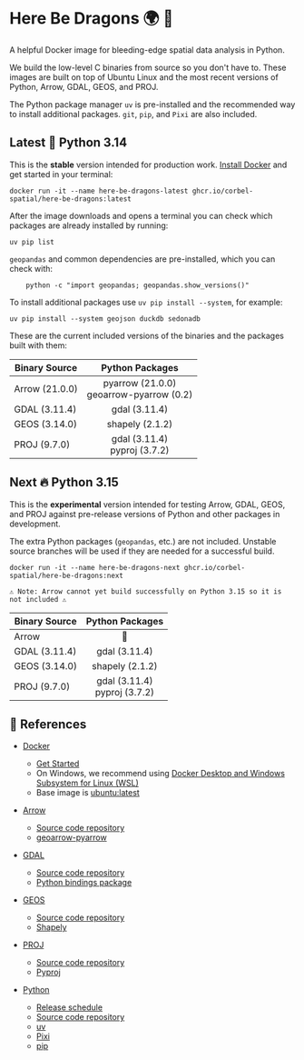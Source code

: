 # Here Be Dragons 🌍 🐲

A helpful Docker image for bleeding-edge spatial data analysis in Python.

We build the low-level C binaries from source so you don't have to. 
These images are built on top of Ubuntu Linux and the most recent versions of 
Python, Arrow, GDAL, GEOS, and PROJ.

The Python package manager `uv` is pre-installed and the recommended way to 
install additional packages. `git`, `pip`, and `Pixi` are also included.

## Latest 🐍 Python 3.14 

This is the **stable** version intended for production work. [Install Docker](https://www.docker.com/get-started/)
and get started in your terminal:

```shell
docker run -it --name here-be-dragons-latest ghcr.io/corbel-spatial/here-be-dragons:latest
```

After the image downloads and opens a terminal you can check which packages are already installed by running:

```shell
uv pip list
```

`geopandas` and common dependencies are pre-installed, which you can check with:

```shell
    python -c "import geopandas; geopandas.show_versions()"
```

To install additional packages use `uv pip install --system`, for example:
```shell
uv pip install --system geojson duckdb sedonadb
```

These are the current included versions of the binaries and the packages built with them:

| Binary Source  |               Python Packages               |
|----------------|:-------------------------------------------:|
| Arrow (21.0.0) | pyarrow (21.0.0)<br/>geoarrow-pyarrow (0.2) |
| GDAL (3.11.4)  |                gdal (3.11.4)                |
| GEOS (3.14.0)  |               shapely (2.1.2)               |
| PROJ (9.7.0)   |      gdal (3.11.4)<br/>pyproj (3.7.2)       |

## Next 🔥 Python 3.15 

This is the **experimental** version intended for testing Arrow, GDAL, GEOS, and PROJ
against pre-release versions of Python and other packages in development.

The extra Python packages (`geopandas`, etc.) are not included.
Unstable source branches will be used if they are needed for a successful build.

```shell
docker run -it --name here-be-dragons-next ghcr.io/corbel-spatial/here-be-dragons:next
```

    ⚠ Note: Arrow cannot yet build successfully on Python 3.15 so it is not included ⚠

| Binary Source |         Python Packages          |
|---------------|:--------------------------------:|
| Arrow         |                🚧                |
| GDAL (3.11.4) |          gdal (3.11.4)           |
| GEOS (3.14.0) |         shapely (2.1.2)          |
| PROJ (9.7.0)  | gdal (3.11.4)<br/>pyproj (3.7.2) |

## 📑 References 

- [Docker](https://www.docker.com/)
  - [Get Started](https://www.docker.com/get-started/)
  - On Windows, we recommend using [Docker Desktop and Windows Subsystem for Linux (WSL)](https://docs.docker.com/desktop/features/wsl/)
  - Base image is [ubuntu:latest](https://hub.docker.com/_/ubuntu/tags?name=latest)

- [Arrow](https://arrow.apache.org/)
  - [Source code repository](https://github.com/apache/arrow)
  - [geoarrow-pyarrow](https://geoarrow.org/geoarrow-python/main/index.html)
  
- [GDAL](https://gdal.org/)
  - [Source code repository](https://github.com/OSGeo/gdal)
  - [Python bindings package](https://pypi.org/project/GDAL/)
  
- [GEOS](https://libgeos.org/)
  - [Source code repository](https://github.com/libgeos/geos)
  - [Shapely](https://shapely.readthedocs.io/)
  
- [PROJ](https://proj.org/)
  - [Source code repository](https://github.com/OSGeo/PROJ)
  - [Pyproj](https://pyproj4.github.io/pyproj/stable/)
  
- [Python](https://www.python.org/)
    - [Release schedule](https://devguide.python.org/versions/)
    - [Source code repository](https://github.com/python/cpython)
    - [uv](https://docs.astral.sh/uv/)
    - [Pixi](https://pixi.sh/latest/)
    - [pip](https://pypi.org/project/pip/)